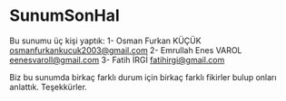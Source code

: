 # SunumSonHal
Bu sunumu üç kişi yaptık:
  1- Osman Furkan KÜÇÜK
      osmanfurkankucuk2003@gmail.com
  2- Emrullah Enes VAROL
      eenesvaroll@gmail.com
  3- Fatih İRGİ
      fatihirgi@gmail.com
      
Biz bu sunumda birkaç farklı durum için birkaç farklı fikirler bulup onları anlattık. Teşekkürler.

